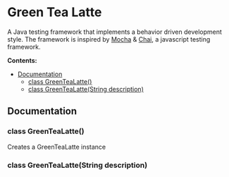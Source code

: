 # Green Tea Latte

A Java testing framework that implements a behavior driven development style.
The framework is inspired by [Mocha](https://mochajs.org/) & [Chai](http://chaijs.com/), a javascript testing framework.

**Contents:**

* [Documentation](#documentation)
  * [class GreenTeaLatte()](#class-greentealatte)
  * [class GreenTeaLatte(String description)](#class-greentealatte)


## Documentation

### class GreenTeaLatte()

Creates a GreenTeaLatte instance

### class GreenTeaLatte(String description)


